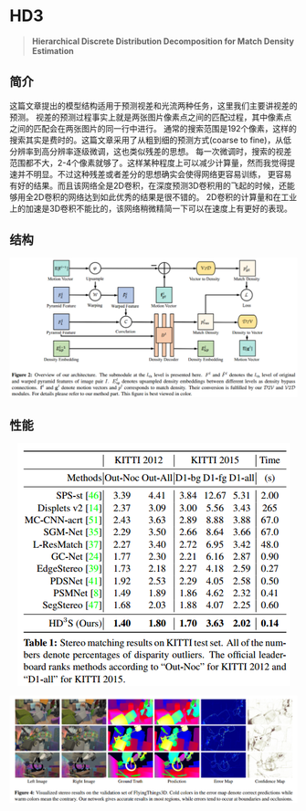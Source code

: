 # HD3
> **Hierarchical Discrete Distribution Decomposition for Match Density Estimation**

## 简介 

这篇文章提出的模型结构适用于预测视差和光流两种任务，这里我们主要讲视差的预测。
视差的预测过程事实上就是两张图片像素点之间的匹配过程，其中像素点之间的匹配会在两张图片的同一行中进行。
通常的搜索范围是192个像素，这样的搜索其实是费时的。这篇文章采用了从粗到细的预测方式(coarse to fine)，从低分辨率到高分辨率逐级微调，这也类似残差的思想。
每一次微调时，搜索的视差范围都不大，2-4个像素就够了。这样某种程度上可以减少计算量，然而我觉得提速并不明显。不过这种残差或者差分的思想确实会使得网络更容易训练，
更容易有好的结果。而且该网络全是2D卷积，在深度预测3D卷积用的飞起的时候，还能够用全2D卷积的网络达到如此优秀的结果是很不错的。
2D卷积的计算量和在工业上的加速是3D卷积不能比的，该网络稍微精简一下可以在速度上有更好的表现。

## 结构
<div style="text-align: center;">

![](_images/HD3_fig1.png)

</div>

## 性能

<div style="text-align: center;">

![](_images/HD3_fig2.png)

</div>

<div style="text-align: center;">

![](_images/HD3_fig3.png)

</div>